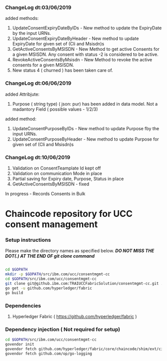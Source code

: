 ### ChangeLog dt:03/06/2019
added methods:
1. UpdateConsentExpiryDateByIDs - New method to update the ExpiryDate by the input URNs. 
2. UpdateConsentExpiryDateByHeader - New method to update ExpiryDate for given set of (Cli and Msisdn)s
3. GetActiveConsentsByMSISDN - New Method to get active Consents for a given MSISDN. Any consent with status -2 is considered to be active.
4. RevokeActiveConsentsByMsisdn - New Method to revoke the active consents for a given MSISDN. 
5. New status 4 ( churned ) has been taken care of. 

### ChangeLog dt:06/06/2019
added Attribjute:
1. Purpose ( string type) ( json: pur) has been added in data model. Not a madantory Field ( possible values - 1/2/3)

added method:
1. UpdateConsentPurposeByIDs - New method to update Purpose fby the input URNs. 
2. UpdateConsentPurposeByHeader - New method to update Purpose for given set of (Cli and Msisdn)s

### ChangeLog dt:10/06/2019
1. Validation on ConsentTeamplate Id kept off
2. Validation on communication Mode in place
3. Partial saving for Expiry date, Purpose, Status in place
4. GetActiveConsentsByMSISDN - fixed

In progress - Records Consents in Bulk


# Chaincode repository for UCC consent management 


### Setup instructions

Please make the directory names as specified below. ***DO NOT MISS THE DOT(.) AT THE END OF git clone command***

```sh

cd $GOPATH
mkdir -p $GOPATH/src/ibm.com/ucc/consentmgmt-cc
cd $GOPATH/src/ibm.com/ucc/consentmgmt-cc
git clone git@github.ibm.com:TRAIUCCFabricSolution/consentmgmt-cc.git .
go get -u github.com/hyperledger/fabric
go build   

```

### Dependencies
1. Hyperledger Fabric ( https://github.com/hyperledger/fabric )


### Dependency injection ( Not required for setup)

```sh
cd $GOPATH/src/ibm.com/ucc/consentmgmt-cc
govendor init
govendor fetch github.com/hyperledger/fabric/core/chaincode/shim/ext/cid
govendor fetch github.com/op/go-logging

```




